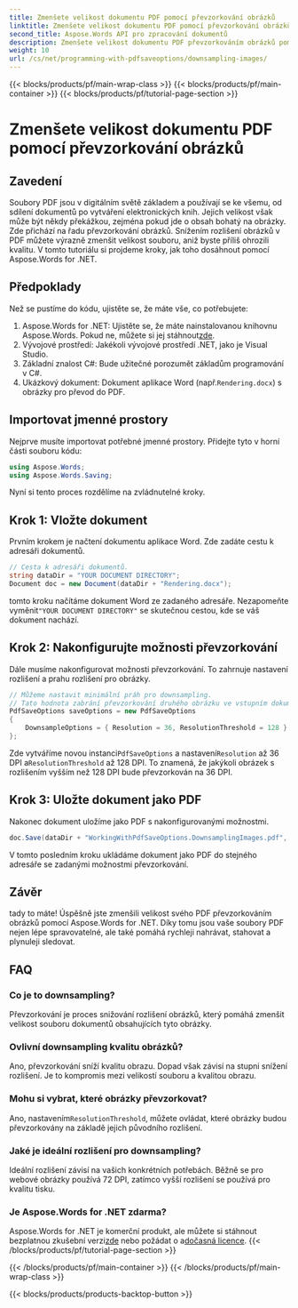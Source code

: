 ```yaml
---
title: Zmenšete velikost dokumentu PDF pomocí převzorkování obrázků
linktitle: Zmenšete velikost dokumentu PDF pomocí převzorkování obrázků
second_title: Aspose.Words API pro zpracování dokumentů
description: Zmenšete velikost dokumentu PDF převzorkováním obrázků pomocí Aspose.Words for .NET. Optimalizujte své soubory PDF pro rychlejší nahrávání a stahování.
weight: 10
url: /cs/net/programming-with-pdfsaveoptions/downsampling-images/
---
```


{{< blocks/products/pf/main-wrap-class >}}
{{< blocks/products/pf/main-container >}}
{{< blocks/products/pf/tutorial-page-section >}}

# Zmenšete velikost dokumentu PDF pomocí převzorkování obrázků

## Zavedení

Soubory PDF jsou v digitálním světě základem a používají se ke všemu, od sdílení dokumentů po vytváření elektronických knih. Jejich velikost však může být někdy překážkou, zejména pokud jde o obsah bohatý na obrázky. Zde přichází na řadu převzorkování obrázků. Snížením rozlišení obrázků v PDF můžete výrazně zmenšit velikost souboru, aniž byste příliš ohrozili kvalitu. V tomto tutoriálu si projdeme kroky, jak toho dosáhnout pomocí Aspose.Words for .NET.

## Předpoklady

Než se pustíme do kódu, ujistěte se, že máte vše, co potřebujete:

1.  Aspose.Words for .NET: Ujistěte se, že máte nainstalovanou knihovnu Aspose.Words. Pokud ne, můžete si jej stáhnout[zde](https://releases.aspose.com/words/net/).
2. Vývojové prostředí: Jakékoli vývojové prostředí .NET, jako je Visual Studio.
3. Základní znalost C#: Bude užitečné porozumět základům programování v C#.
4.  Ukázkový dokument: Dokument aplikace Word (např.`Rendering.docx`) s obrázky pro převod do PDF.

## Importovat jmenné prostory

Nejprve musíte importovat potřebné jmenné prostory. Přidejte tyto v horní části souboru kódu:

```csharp
using Aspose.Words;
using Aspose.Words.Saving;
```

Nyní si tento proces rozdělíme na zvládnutelné kroky.

## Krok 1: Vložte dokument

Prvním krokem je načtení dokumentu aplikace Word. Zde zadáte cestu k adresáři dokumentů.

```csharp
// Cesta k adresáři dokumentů.
string dataDir = "YOUR DOCUMENT DIRECTORY";
Document doc = new Document(dataDir + "Rendering.docx");
```

 tomto kroku načítáme dokument Word ze zadaného adresáře. Nezapomeňte vyměnit`"YOUR DOCUMENT DIRECTORY"` se skutečnou cestou, kde se váš dokument nachází.

## Krok 2: Nakonfigurujte možnosti převzorkování

Dále musíme nakonfigurovat možnosti převzorkování. To zahrnuje nastavení rozlišení a prahu rozlišení pro obrázky.

```csharp
// Můžeme nastavit minimální práh pro downsampling.
// Tato hodnota zabrání převzorkování druhého obrázku ve vstupním dokumentu.
PdfSaveOptions saveOptions = new PdfSaveOptions
{
    DownsampleOptions = { Resolution = 36, ResolutionThreshold = 128 }
};
```

 Zde vytváříme novou instanci`PdfSaveOptions` a nastavení`Resolution` až 36 DPI a`ResolutionThreshold` až 128 DPI. To znamená, že jakýkoli obrázek s rozlišením vyšším než 128 DPI bude převzorkován na 36 DPI.

## Krok 3: Uložte dokument jako PDF

Nakonec dokument uložíme jako PDF s nakonfigurovanými možnostmi.

```csharp
doc.Save(dataDir + "WorkingWithPdfSaveOptions.DownsamplingImages.pdf", saveOptions);
```

V tomto posledním kroku ukládáme dokument jako PDF do stejného adresáře se zadanými možnostmi převzorkování.

## Závěr

tady to máte! Úspěšně jste zmenšili velikost svého PDF převzorkováním obrázků pomocí Aspose.Words for .NET. Díky tomu jsou vaše soubory PDF nejen lépe spravovatelné, ale také pomáhá rychleji nahrávat, stahovat a plynuleji sledovat.

## FAQ

### Co je to downsampling?
Převzorkování je proces snižování rozlišení obrázků, který pomáhá zmenšit velikost souboru dokumentů obsahujících tyto obrázky.

### Ovlivní downsampling kvalitu obrázků?
Ano, převzorkování sníží kvalitu obrazu. Dopad však závisí na stupni snížení rozlišení. Je to kompromis mezi velikostí souboru a kvalitou obrazu.

### Mohu si vybrat, které obrázky převzorkovat?
 Ano, nastavením`ResolutionThreshold`, můžete ovládat, které obrázky budou převzorkovány na základě jejich původního rozlišení.

### Jaké je ideální rozlišení pro downsampling?
Ideální rozlišení závisí na vašich konkrétních potřebách. Běžně se pro webové obrázky používá 72 DPI, zatímco vyšší rozlišení se používá pro kvalitu tisku.

### Je Aspose.Words for .NET zdarma?
 Aspose.Words for .NET je komerční produkt, ale můžete si stáhnout bezplatnou zkušební verzi[zde](https://releases.aspose.com/) nebo požádat o a[dočasná licence](https://purchase.aspose.com/temporary-license/).
{{< /blocks/products/pf/tutorial-page-section >}}

{{< /blocks/products/pf/main-container >}}
{{< /blocks/products/pf/main-wrap-class >}}

{{< blocks/products/products-backtop-button >}}
